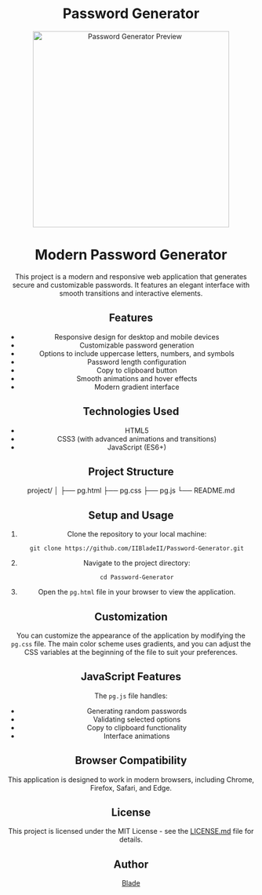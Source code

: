 <div align="center">

# Password Generator

<p>
  <img src="https://i.imgur.com/VUu3LEF.png" width="400" alt="Password Generator Preview">
</p>

# Modern Password Generator

This project is a modern and responsive web application that generates secure and customizable passwords. It features an elegant interface with smooth transitions and interactive elements.

## Features

- Responsive design for desktop and mobile devices
- Customizable password generation
- Options to include uppercase letters, numbers, and symbols
- Password length configuration
- Copy to clipboard button
- Smooth animations and hover effects
- Modern gradient interface

## Technologies Used

- HTML5
- CSS3 (with advanced animations and transitions)
- JavaScript (ES6+)

## Project Structure

project/
│
├── pg.html
├── pg.css
├── pg.js
└── README.md

## Setup and Usage

1. Clone the repository to your local machine:
   ```
   git clone https://github.com/IIBladeII/Password-Generator.git
   ```
2. Navigate to the project directory:
   ```
   cd Password-Generator
   ```
3. Open the `pg.html` file in your browser to view the application.

## Customization

You can customize the appearance of the application by modifying the `pg.css` file. The main color scheme uses gradients, and you can adjust the CSS variables at the beginning of the file to suit your preferences.

## JavaScript Features

The `pg.js` file handles:
- Generating random passwords
- Validating selected options
- Copy to clipboard functionality
- Interface animations

## Browser Compatibility

This application is designed to work in modern browsers, including Chrome, Firefox, Safari, and Edge.

## License

This project is licensed under the MIT License - see the [LICENSE.md](LICENSE.md) file for details.

## Author

[Blade](https://github.com/IIBladeII)

